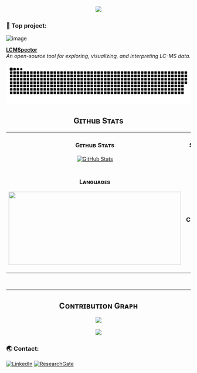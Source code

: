 <h3 align="center">
  <img src="https://readme-typing-svg.herokuapp.com?font=Righteous&duration=3500&pause=500&color=58a6ff&center=true&vCenter=true&width=435&lines=Hi+there!+👋+I+go+by+Matt+;(Mateusz+is+just+way+too+hard+to+pronounce)++" />
</h3>

### 📁 Top project:

<img width="6302" height="532" alt="image" src="https://github.com/user-attachments/assets/959cbc73-1b21-4ce6-94b6-989f005ab4c4" />

**[LCMSpector](https://github.com/MateuszFido/LCMSpector)**  
*An open-source tool for exploring, visualizing, and interpreting LC-MS data.*

![snake-gif](https://github.com/mateuszfido/mateuszfido/blob/output/github-snake-dark.svg)

<!--Github stats Table--> 
<h2 align="center"> Gɪᴛʜuʙ Sᴛᴀᴛs </h2>

<table width="100%">
  <tr>
    <td width="50%">
      <h3 align="center"><strong>Gɪᴛʜuʙ Sᴛᴀᴛs</strong></h3>
      <p align="center">
        <a href="https://github.com/mateuszfido">
          <img align="center" src="https://github-readme-stats.vercel.app/api?username=mateuszfido&count_private=true&show_icons=true&theme=dark&bg_color=0D1117&title_color=58a6ff&text_color=c9d1d9&rank_icon=github&hide=prs,issues,contribs&show=reviews,prs_merged,prs_merged_percentage" alt="GitHub Stats" />
        </a>
      </p>
    </td>
    <td width="50%">
      <h3 align="center"><strong>Sᴛʀᴇᴀᴋ Sᴛᴀᴛs</strong></h3>
      <p align="center">
        <a href="https://github.com/mateuszfido">
          <img align="center" src="https://streak-stats.demolab.com?user=mateuszfido&theme=dark&background=0D1117&currStreakNum=58a6ff&sideNums=58a6ff" alt="Streak Stats" />
        </a>
      </p>
    </td>
  </tr>
  <tr>
    <td width="50%">
      <h3 align="center"><strong>Lᴀɴɢuᴀɢᴇs </strong></h3>
      <p align="center">
        <a href="https://github.com/mateuszfido">
        <img src="https://github-readme-stats.vercel.app/api/top-langs/?username=mateuszfido&layout=compact&theme=dark&bg_color=0D1117&title_color=58a6ff&text_color=c9d1d9&langs_count=10" width="470" height="200" />
        </a>
      </p>
    </td>
    <td width="50%">
      <h3 align="center"><strong>Tᴏᴘ Cᴏɴᴛʀɪʙuᴛɪᴏɴs</strong></h3>
      <p align="center">
        <a href="https://github.com/mateuszfido">
          <img align="center" src="https://github-contributor-stats.vercel.app/api?username=mateuszfido&limit=2&theme=dark&bg_color=0D1117&title_color=58a6ff&text_color=c9d1d9&show_owner=true&combine_all_yearly_contributions=false" alt="Top Repo" />
        </a>
      </p>
    </td>
  </tr>
</table>
<br />

---

<!--Contribution Graph-->
<h2 align="center"> Cᴏɴᴛʀɪʙuᴛɪᴏɴ Gʀᴀᴘʜ </h2>
<div align="center">
    <img src="https://github-readme-activity-graph.vercel.app/graph?username=mateuszfido&bg_color=0D1117&color=58a6ff&line=58a6ff&point=c9d1d9&area=false&hide_border=true" border-radius="15">
</div>

<p align="center">
<img src="https://readme-typing-svg.herokuapp.com?font=Roboto+Slab&color=58a6ff&size=30&center=true&vCenter=true&width=450&lines=Thanks+for+visiting!" />
</p>

### 🌏 Contact:

[![LinkedIn](https://img.shields.io/badge/-Mateusz%20Fido-0A66C2?style=flat&logo=Linkedin&logoColor=white)](https://www.linkedin.com/in/mateusz-fido-7b396b24b/) [![ResearchGate](https://img.shields.io/badge/-ResearchGate-00CCBB?style=flat&logo=ResearchGate&logoColor=white)](https://www.researchgate.net/profile/Mateusz-Fido)

